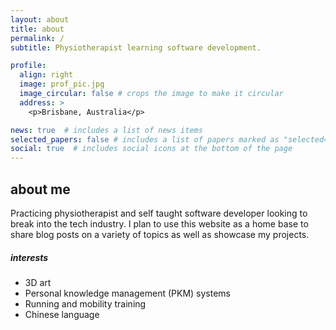 ```yaml
---
layout: about
title: about
permalink: /
subtitle: Physiotherapist learning software development.

profile:
  align: right
  image: prof_pic.jpg
  image_circular: false # crops the image to make it circular
  address: >
    <p>Brisbane, Australia</p>

news: true  # includes a list of news items
selected_papers: false # includes a list of papers marked as "selected={true}"
social: true  # includes social icons at the bottom of the page
---
```


## about me

Practicing physiotherapist and self taught software developer looking to break into the tech industry. I plan to use this website as a home base to share blog posts on a variety of topics as well as showcase my projects.

##### interests
<ul>
    <li>3D art</li>
    <li>Personal knowledge management (PKM) systems</li>
    <li>Running and mobility training</li>
    <li>Chinese language</li>
</ul>